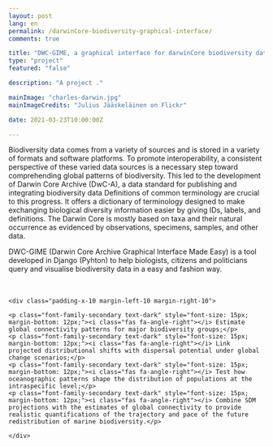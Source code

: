 ```yaml
---
layout: post
lang: en
permalink: /darwinCore-biodiversity-graphical-interface/
comments: true

title: "DWC-GIME, a graphical interface for darwinCore biodiversity data"
type: "project"
featured: "false"

description: "A project ."

mainImage: "charles-darwin.jpg"
mainImageCredits: "Julius Jääskeläinen on Flickr"

date: 2021-03-23T10:00:00Z

---
```


Biodiversity data comes from a variety of sources and is stored in a variety of formats and software platforms. To promote interoperability, a consistent perspective of these varied data sources is a necessary step toward comprehending global patterns of biodiversity. This led to the development of Darwin Core Archive (DwC-A), a data standard for publishing and integrating biodiversity data Definitions of common terminology are crucial to this progress. It offers a dictionary of terminology designed to make exchanging biological diversity information easier by giving IDs, labels, and definitions. The Darwin Core is mostly based on taxa and their natural occurrence as evidenced by observations, specimens, samples, and other data.

DWC-GIME (Darwin Core Archive Graphical Interface Made Easy) is a tool developed in Django (Pyhton) to help biologists, citizens and politicians query and visualise biodiversity data in a easy and fashion way.

<div class="border-radius-05 bg-gray margin-bottom-30" style="padding-top: 20px; padding-bottom: 20px">

    <div class="padding-x-10 margin-left-10 margin-right-10">

    <p class="font-family-secondary text-dark" style="font-size: 15px; margin-bottom: 12px;"><i class="fas fa-angle-right"></i> Estimate global connectivity patterns for major biodiversity groups;</p>
    <p class="font-family-secondary text-dark" style="font-size: 15px; margin-bottom: 12px;"><i class="fas fa-angle-right"></i> Link projected distributional shifts with dispersal potential under global change scenarios;</p>
    <p class="font-family-secondary text-dark" style="font-size: 15px; margin-bottom: 12px;"><i class="fas fa-angle-right"></i> Test how oceanographic patterns shape the distribution of populations at the intraspecific level;</p>
    <p class="font-family-secondary text-dark" style="font-size: 15px; margin-bottom: 12px;"><i class="fas fa-angle-right"></i> Combine SDM projections with the estimates of global connectivity to provide realistic quantifications of the trajectory and pace of the future redistribution of marine biodiversity.</p>

    </div>
</div>
